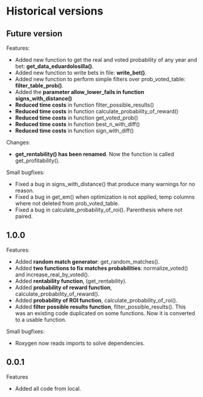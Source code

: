 
# Historical versions

## Future version
Features:
- Added new function to get the real and voted probability of any year and bet: **get_data_eduardolosilla()**.
- Added new function to write bets in file: **write_bet()**.
- Added new function to perform simple filters over prob_voted_table: **filter_table_prob()**.
- Added the **parameter allow_lower_fails in function signs_with_distance()**
- **Reduced time costs** in function filter_possible_results()
- **Reduced time costs** in function calculate_probability_of_reward()
- **Reduced time costs** in function get_voted_prob()
- **Reduced time costs** in function best_n_with_diff()
- **Reduced time costs** in function sign_with_diff()

Changes:
- **get_rentability() has been renamed**. Now the function is called get_profitability().

Small bugfixes:
- Fixed a bug in signs_with_distance() that produce many warnings for no reason.
- Fixed a bug in get_em() when optimization is not applied, temp columns where not deleted from prob_voted_table.
- Fixed a bug in calculate_probability_of_roi(). Parenthesis where not paired.



## 1.0.0

Features:
- Added **random match generator**: get_random_matches().
- Added **two functions to fix matches probabilities**: normalize_voted() and increase_real_by_voted().
- Added **rentability function**, (get_rentability).
- Added **probability of reward function**, calculate_probability_of_reward().
- Added **probability of ROI function**, calculate_probability_of_roi().
- Added **filter possible results function**, filter_possible_results(). This was an existing code duplicated on some functions. Now
it is converted to a usable function.


Small bugfixes:
- Roxygen now reads imports to solve dependencies.

## 0.0.1
Features
- Added all code from local.

